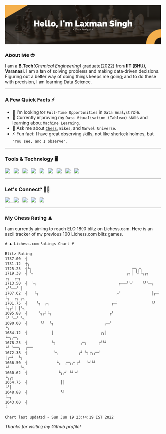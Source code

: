   <img src= "https://github.com/Laxman-Lakhan/Laxman-Lakhan/blob/master/Assets/Hello%20Banner.png">

### About Me 🤓

I am a **B.Tech**_(Chemical Engineering)_ graduate(2022) from **IIT (BHU), Varanasi**. I am a fan of solving problems and making data-driven decisions. Figuring out a better way of doing things keeps me going; and to do these with precision, I am learning Data Science.

---

### A Few Quick Facts ⚡️

- 🤝 I’m looking for `Full-Time Opportunities` in `Data Analyst` role.
- 📖 Currently improving my `Data Visualisation (Tableau)` skills and learning about `Machine Learning`.
- 💬 Ask me about [`Chess`](https://lichess.org/@/YourKingIsInDanger), `Bikes`, and `Marvel Universe`.
- ⚡️ Fun fact: I have great observing skills, not like sherlock holmes, but `"You see, and I observe"`.

---
### Tools & Technology 🖥

<img src="https://img.shields.io/badge/Python-white?logo=Python&logoColor=ColorName&style=ShieldStyle" /> &nbsp;
<img src="https://img.shields.io/badge/MySQL-white?logo=MySQL&logoColor=ColorName&style=ShieldStyle" /> &nbsp;
<img src="https://img.shields.io/badge/Tableau-white?logo=Tableau&logoColor=ColorName&style=ShieldStyle" /> &nbsp;
<img src="https://img.shields.io/badge/Advance Excel-white?logo=Microsoft+Excel&logoColor=196F3D&style=ShieldStyle" /> &nbsp;
<img src="https://img.shields.io/badge/Google Analytics-white?logo=Google+Analytics&logoColor=ColorName&style=ShieldStyle" /> &nbsp;
<img src="https://img.shields.io/badge/Jupyter-white?logo=Jupyter&logoColor=ColorName&style=ShieldStyle" /> &nbsp;
<img src="https://img.shields.io/badge/pandas-white?logo=Pandas&logoColor=000080&style=ShieldStyle" /> &nbsp;
<img src="https://img.shields.io/badge/numpy-white?logo=Numpy&logoColor=85C1E9&style=ShieldStyle" /> &nbsp;
<img src="https://img.shields.io/badge/scikit learn-white?logo=Scikit+Learn&logoColor=ColorName&style=ShieldStyle" /> &nbsp;



---

### Let's Connect? 🫳🏻

<a href="mailto:laxmansingh.lakhan@gmail.com"> <img src="https://img.icons8.com/fluent/48/000000/gmail.png" width="3.5%"/> &nbsp;
[<img src="https://img.icons8.com/color/48/000000/linkedin.png" width="3.5%"/>](https://www.linkedin.com/in/laxman-lakhan/)  &nbsp;
[<img src="https://img.icons8.com/fluent/48/000000/facebook-new.png" width="3.5%"/>](https://www.facebook.com/s.laxmanlakhan/)  &nbsp;
[<img src="https://img.icons8.com/fluent/48/000000/instagram-new.png" width="3.5%"/>](https://www.instagram.com/laxman.lakhan/)  &nbsp;
[<img src="https://img.icons8.com/color/48/000000/twitter.png" width="3.5%"/>](https://twitter.com/laxman__lakhan)  &nbsp;

 ---
  
### My Chess Rating ♟
  
I am currently aiming to reach ELO 1800 blitz on Lichess.com. Here is an ascii tracker of my previous 100 Lichess.com blitz games.

  ```
  # ♟︎ Lichess.com Ratings Chart #
  
  Blitz Rating
 1737.00  ┤
 1731.12  ┼╮
 1725.25  ┤╰╮                                             ╭─╮╭╮
 1719.38  ┤ ╰╮                                          ╭╮│ ╰╯╰╮╭╮     ╭╮  ╭─╮
 1713.50  ┤  ╰╮                                     ╭───╯╰╯    ╰╯╰─╮  ╭╯╰──╯ │
 1707.62  ┤   ╰╮                                   ╭╯              │╭─╯      ╰╮  ╭╮ ╭╮
 1701.75  ┤    ╰╮  ╭╮                            ╭─╯               ╰╯         ╰╮╭╯│ │╰╮
 1695.88  ┤     ╰╮╭╯╰╮                          ╭╯                             ╰╯ ╰─╯ ╰╮
 1690.00  ┤      ╰╯  ╰╮                       ╭─╯                                      ╰╮
 1684.12  ┤           │                     ╭╮│                                         ╰─╮╭─╮
 1678.25  ┤           ╰╮           ╭─╮     ╭╯╰╯                                           ╰╯ ╰──╮  ╭──╮
 1672.38  ┤            ╰╮         ╭╯ ╰╮╭╮╭─╯                                                    │╭─╯  ╰╮
 1666.50  ┤             ╰╮  ╭─╮╭╮╭╯   ╰╯╰╯                                                      ╰╯     ╰╮
 1660.62  ┤              ╰╮╭╯ ╰╯╰╯                                                                      ╰╮╭╮
 1654.75  ┤               ││                                                                             ╰╯│
 1648.88  ┤               ╰╯                                                                               ╰─╮
 1643.00  ┤                                                                                                  ╰

Chart last updated - Sun Jun 19 23:44:19 IST 2022  
  ```
  
  
*Thanks for visiting my Github profile!*
